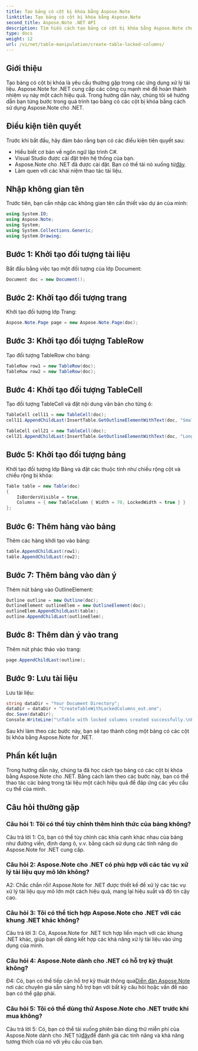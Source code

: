 ```yaml
---
title: Tạo bảng có cột bị khóa bằng Aspose.Note
linktitle: Tạo bảng có cột bị khóa bằng Aspose.Note
second_title: Aspose.Note .NET API
description: Tìm hiểu cách tạo bảng có cột bị khóa bằng Aspose.Note cho .NET. Hướng dẫn từng bước để thực hiện các tác vụ xử lý tài liệu hiệu quả.
type: docs
weight: 12
url: /vi/net/table-manipulation/create-table-locked-columns/
---
```

## Giới thiệu

Tạo bảng có cột bị khóa là yêu cầu thường gặp trong các ứng dụng xử lý tài liệu. Aspose.Note for .NET cung cấp các công cụ mạnh mẽ để hoàn thành nhiệm vụ này một cách hiệu quả. Trong hướng dẫn này, chúng tôi sẽ hướng dẫn bạn từng bước trong quá trình tạo bảng có các cột bị khóa bằng cách sử dụng Aspose.Note cho .NET.

## Điều kiện tiên quyết

Trước khi bắt đầu, hãy đảm bảo rằng bạn có các điều kiện tiên quyết sau:

- Hiểu biết cơ bản về ngôn ngữ lập trình C#.
- Visual Studio được cài đặt trên hệ thống của bạn.
-  Aspose.Note cho .NET đã được cài đặt. Bạn có thể tải nó xuống từ[đây](https://releases.aspose.com/note/net/).
- Làm quen với các khái niệm thao tác tài liệu.

## Nhập không gian tên

Trước tiên, bạn cần nhập các không gian tên cần thiết vào dự án của mình:

```csharp
using System.IO;
using Aspose.Note;
using System;
using System.Collections.Generic;
using System.Drawing;
```

## Bước 1: Khởi tạo đối tượng tài liệu

Bắt đầu bằng việc tạo một đối tượng của lớp Document:

```csharp
Document doc = new Document();
```

## Bước 2: Khởi tạo đối tượng trang

Khởi tạo đối tượng lớp Trang:

```csharp
Aspose.Note.Page page = new Aspose.Note.Page(doc);
```

## Bước 3: Khởi tạo đối tượng TableRow

Tạo đối tượng TableRow cho bảng:

```csharp
TableRow row1 = new TableRow(doc);
TableRow row2 = new TableRow(doc);
```

## Bước 4: Khởi tạo đối tượng TableCell

Tạo đối tượng TableCell và đặt nội dung văn bản cho từng ô:

```csharp
TableCell cell11 = new TableCell(doc);
cell11.AppendChildLast(InsertTable.GetOutlineElementWithText(doc, "Small text"));

TableCell cell21 = new TableCell(doc);
cell21.AppendChildLast(InsertTable.GetOutlineElementWithText(doc, "Long text with several words and spaces."));
```

## Bước 5: Khởi tạo đối tượng bảng

Khởi tạo đối tượng lớp Bảng và đặt các thuộc tính như chiều rộng cột và chiều rộng bị khóa:

```csharp
Table table = new Table(doc)
{
    IsBordersVisible = true,
    Columns = { new TableColumn { Width = 70, LockedWidth = true } }
};
```

## Bước 6: Thêm hàng vào bảng

Thêm các hàng khởi tạo vào bảng:

```csharp
table.AppendChildLast(row1);
table.AppendChildLast(row2);
```

## Bước 7: Thêm bảng vào dàn ý

Thêm nút bảng vào OutlineElement:

```csharp
Outline outline = new Outline(doc);
OutlineElement outlineElem = new OutlineElement(doc);
outlineElem.AppendChildLast(table);
outline.AppendChildLast(outlineElem);
```

## Bước 8: Thêm dàn ý vào trang

Thêm nút phác thảo vào trang:

```csharp
page.AppendChildLast(outline);
```

## Bước 9: Lưu tài liệu

Lưu tài liệu:

```csharp
string dataDir = "Your Document Directory";
dataDir = dataDir + "CreateTableWithLockedColumns_out.one";
doc.Save(dataDir);
Console.WriteLine("\nTable with locked columns created successfully.\nFile saved at " + dataDir);
```

Sau khi làm theo các bước này, bạn sẽ tạo thành công một bảng có các cột bị khóa bằng Aspose.Note for .NET.

## Phần kết luận

Trong hướng dẫn này, chúng ta đã học cách tạo bảng có các cột bị khóa bằng Aspose.Note cho .NET. Bằng cách làm theo các bước này, bạn có thể thao tác các bảng trong tài liệu một cách hiệu quả để đáp ứng các yêu cầu cụ thể của mình.

## Câu hỏi thường gặp

### Câu hỏi 1: Tôi có thể tùy chỉnh thêm hình thức của bảng không?

Câu trả lời 1: Có, bạn có thể tùy chỉnh các khía cạnh khác nhau của bảng như đường viền, định dạng ô, v.v. bằng cách sử dụng các tính năng do Aspose.Note for .NET cung cấp.

### Câu hỏi 2: Aspose.Note cho .NET có phù hợp với các tác vụ xử lý tài liệu quy mô lớn không?

A2: Chắc chắn rồi! Aspose.Note for .NET được thiết kế để xử lý các tác vụ xử lý tài liệu quy mô lớn một cách hiệu quả, mang lại hiệu suất và độ tin cậy cao.

### Câu hỏi 3: Tôi có thể tích hợp Aspose.Note cho .NET với các khung .NET khác không?

Câu trả lời 3: Có, Aspose.Note for .NET tích hợp liền mạch với các khung .NET khác, giúp bạn dễ dàng kết hợp các khả năng xử lý tài liệu vào ứng dụng của mình.

### Câu hỏi 4: Aspose.Note dành cho .NET có hỗ trợ kỹ thuật không?

 Đ4: Có, bạn có thể tiếp cận hỗ trợ kỹ thuật thông qua[Diễn đàn Aspose.Note](https://forum.aspose.com/c/note/28) nơi các chuyên gia sẵn sàng hỗ trợ bạn với bất kỳ câu hỏi hoặc vấn đề nào bạn có thể gặp phải.

### Câu hỏi 5: Tôi có thể dùng thử Aspose.Note cho .NET trước khi mua không?

 Câu trả lời 5: Có, bạn có thể tải xuống phiên bản dùng thử miễn phí của Aspose.Note dành cho .NET từ[đây](https://releases.aspose.com/)để đánh giá các tính năng và khả năng tương thích của nó với yêu cầu của bạn.